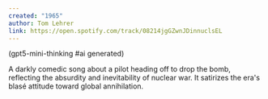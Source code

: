 ```yaml
---
created: "1965"
author: Tom Lehrer
link: https://open.spotify.com/track/08214jgGZwnJDinnuclsEL
---
```


(gpt5-mini-thinking #ai generated)

A darkly comedic song about a pilot heading off to drop the bomb, reflecting the absurdity and inevitability of nuclear war. It satirizes the era's blasé attitude toward global annihilation.
